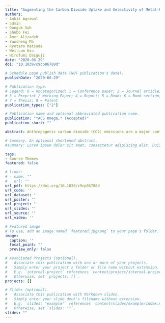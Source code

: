 ```yaml
---
title: "Augmenting the Carbon Dioxide Uptake and Selectivity of Metal-Organic Frameworks by Metal Substitution: Molecular Simulations of LMOF-202"
authors:
- Ankit Agrawal
- admin
- Donguk Suh
- Shubo Fei
- Amer Alizadeh
- Yunsheng Ma
- Ryotaro Matsuda
- Wei-Lun Hsu
- Hirofumi Daiguji
date: "2020-06-29"
doi: "10.1039/c9cp06788d"

# Schedule page publish date (NOT publication's date).
publishDate: "2020-06-29"

# Publication type.
# Legend: 0 = Uncategorized; 1 = Conference paper; 2 = Journal article;
# 3 = Preprint / Working Paper; 4 = Report; 5 = Book; 6 = Book section;
# 7 = Thesis; 8 = Patent
publication_types: ["2"]

# Publication name and optional abbreviated publication name.
publication: "*ACS Omega,* (Accepted)"
publication_short: ""

abstract: Anthropogenic carbon dioxide (CO2) emissions are a major contributor to rising global temperatures. Adsorbing CO2 inside porous materials is one way to reduce atmospheric CO2 levels. Metal organic frameworks (MOFs) are promising porous materials for the adsorption of CO2. Here, we report the study of a luminescent MOF (LMOFs), so-called LMOF-202. We have employed Grand Canonical Monte Carlo (GCMC) simulations to understand and explain the adsorption phenomena inside LMOF-202, and, on the basis of these insights, we have varied the metal ions in LMOF-202 to increase the CO2 affinity and selectivity of the material. We show that the CO2 adsorption capacity and selectivity can be increased by approximately 1.5 times at 1 bar and 298 K by changing the metal ion from Zn to In. We also report the feasibility of using this material to capture CO2 from flue gas under realistic conditions (1 bar and 298 K). This work shows that LMOF-202 merits further consideration as a carbon capture adsorbent.

# Summary. An optional shortened abstract.
#summary: Lorem ipsum dolor sit amet, consectetur adipiscing elit. Duis posuere tellus ac convallis placerat. Proin tincidunt magna sed ex #sollicitudin condimentum.

tags:
- Source Themes
featured: false

# links:
# - name: ""
#   url: ""
url_pdf: https://doi.org/10.1039/c9cp06788d
url_code: ''
url_dataset: ''
url_poster: ''
url_project: ''
url_slides: ''
url_source: ''
url_video: ''

# Featured image
# To use, add an image named `featured.jpg/png` to your page's folder.
image:
  caption: ''
  focal_point: ""
  preview_only: false

# Associated Projects (optional).
#   Associate this publication with one or more of your projects.
#   Simply enter your project's folder or file name without extension.
#   E.g. `internal-project` references `content/project/internal-project/index.md`.
#   Otherwise, set `projects: []`.
projects: []

# Slides (optional).
#   Associate this publication with Markdown slides.
#   Simply enter your slide deck's filename without extension.
#   E.g. `slides: "example"` references `content/slides/example/index.md`.
#   Otherwise, set `slides: ""`.
slides: ""
---
```



